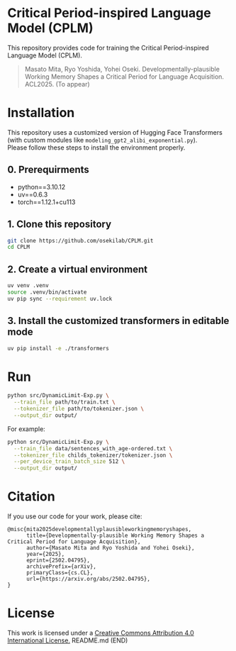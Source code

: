 # Critical Period-inspired Language Model (CPLM)
This repository provides code for training the Critical Period-inspired Language Model (CPLM).

>Masato Mita, Ryo Yoshida, Yohei Oseki. Developmentally-plausible Working Memory Shapes a Critical Period for Language Acquisition. ACL2025. (To appear)  



# Installation
This repository uses a customized version of Hugging Face Transformers (with custom modules like `modeling_gpt2_alibi_exponential.py`).  
Please follow these steps to install the environment properly.

## 0. Prerequirments
- python==3.10.12
- uv==0.6.3
- torch==1.12.1+cu113


## 1. Clone this repository

```bash
git clone https://github.com/osekilab/CPLM.git
cd CPLM
```
## 2. Create a virtual environment

```bash
uv venv .venv
source .venv/bin/activate
uv pip sync --requirement uv.lock
```

## 3. Install the customized transformers in editable mode
```bash
uv pip install -e ./transformers
```

# Run
```bash
python src/DynamicLimit-Exp.py \
  --train_file path/to/train.txt \
  --tokenizer_file path/to/tokenizer.json \
  --output_dir output/
```
For example:
```bash
python src/DynamicLimit-Exp.py \
  --train_file data/sentences_with_age-ordered.txt \
  --tokenizer_file childs_tokenizer/tokenizer.json \
  --per_device_train_batch_size 512 \
  --output_dir output/
```



# Citation
If you use our code for your work, please cite:

```
@misc{mita2025developmentallyplausibleworkingmemoryshapes,
      title={Developmentally-plausible Working Memory Shapes a Critical Period for Language Acquisition},
      author={Masato Mita and Ryo Yoshida and Yohei Oseki},
      year={2025},
      eprint={2502.04795},
      archivePrefix={arXiv},
      primaryClass={cs.CL},
      url={https://arxiv.org/abs/2502.04795},
}
```

# License
This work is licensed under a [Creative Commons Attribution 4.0 International License.](https://creativecommons.org/licenses/by/4.0/)
README.md (END)
